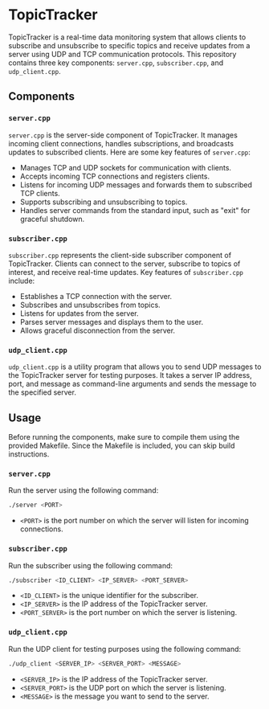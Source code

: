 # TopicTracker

TopicTracker is a real-time data monitoring system that allows clients to subscribe and unsubscribe to specific topics and receive updates from a server using UDP and TCP communication protocols. This repository contains three key components: `server.cpp`, `subscriber.cpp`, and `udp_client.cpp`.

## Components

### `server.cpp`

`server.cpp` is the server-side component of TopicTracker. It manages incoming client connections, handles subscriptions, and broadcasts updates to subscribed clients. Here are some key features of `server.cpp`:

- Manages TCP and UDP sockets for communication with clients.
- Accepts incoming TCP connections and registers clients.
- Listens for incoming UDP messages and forwards them to subscribed TCP clients.
- Supports subscribing and unsubscribing to topics.
- Handles server commands from the standard input, such as "exit" for graceful shutdown.

### `subscriber.cpp`

`subscriber.cpp` represents the client-side subscriber component of TopicTracker. Clients can connect to the server, subscribe to topics of interest, and receive real-time updates. Key features of `subscriber.cpp` include:

- Establishes a TCP connection with the server.
- Subscribes and unsubscribes from topics.
- Listens for updates from the server.
- Parses server messages and displays them to the user.
- Allows graceful disconnection from the server.

### `udp_client.cpp`

`udp_client.cpp` is a utility program that allows you to send UDP messages to the TopicTracker server for testing purposes. It takes a server IP address, port, and message as command-line arguments and sends the message to the specified server.

## Usage

Before running the components, make sure to compile them using the provided Makefile. Since the Makefile is included, you can skip build instructions.

### `server.cpp`

Run the server using the following command:

```bash
./server <PORT>
```

- `<PORT>` is the port number on which the server will listen for incoming connections.

### `subscriber.cpp`

Run the subscriber using the following command:

```bash
./subscriber <ID_CLIENT> <IP_SERVER> <PORT_SERVER>
```

- `<ID_CLIENT>` is the unique identifier for the subscriber.
- `<IP_SERVER>` is the IP address of the TopicTracker server.
- `<PORT_SERVER>` is the port number on which the server is listening.

### `udp_client.cpp`

Run the UDP client for testing purposes using the following command:

```bash
./udp_client <SERVER_IP> <SERVER_PORT> <MESSAGE>
```

- `<SERVER_IP>` is the IP address of the TopicTracker server.
- `<SERVER_PORT>` is the UDP port on which the server is listening.
- `<MESSAGE>` is the message you want to send to the server.